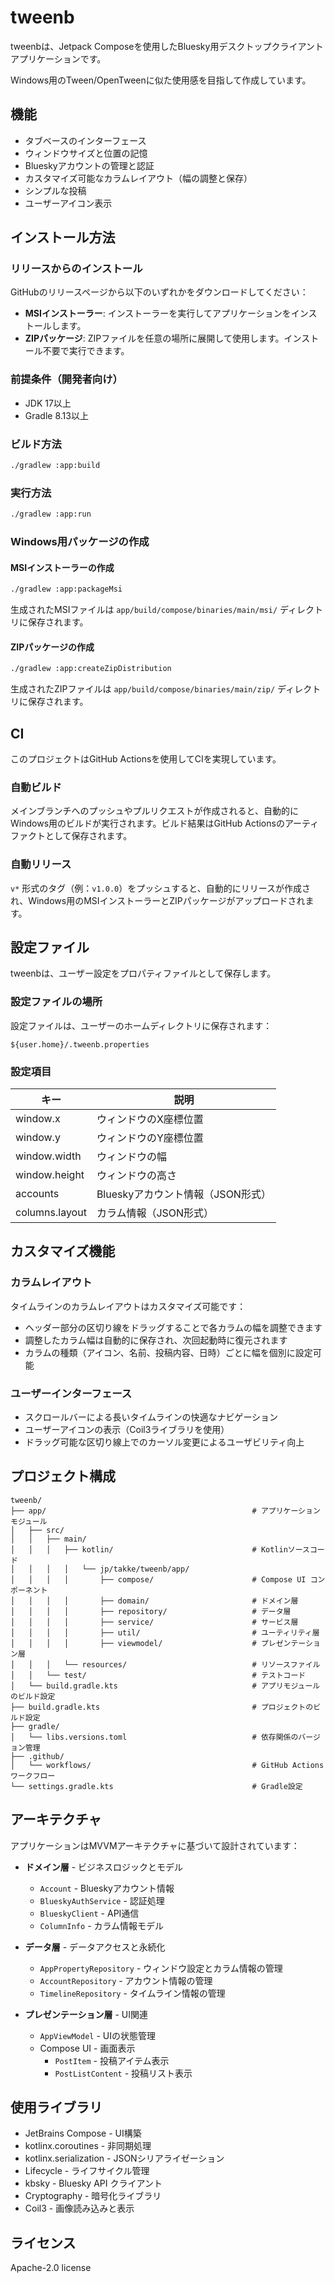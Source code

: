 # tweenb

tweenbは、Jetpack Composeを使用したBluesky用デスクトップクライアントアプリケーションです。

Windows用のTween/OpenTweenに似た使用感を目指して作成しています。

## 機能

- タブベースのインターフェース
- ウィンドウサイズと位置の記憶
- Blueskyアカウントの管理と認証
- カスタマイズ可能なカラムレイアウト（幅の調整と保存）
- シンプルな投稿
- ユーザーアイコン表示

## インストール方法

### リリースからのインストール

GitHubのリリースページから以下のいずれかをダウンロードしてください：

- **MSIインストーラー**: インストーラーを実行してアプリケーションをインストールします。
- **ZIPパッケージ**: ZIPファイルを任意の場所に展開して使用します。インストール不要で実行できます。

### 前提条件（開発者向け）

- JDK 17以上
- Gradle 8.13以上

### ビルド方法

```bash
./gradlew :app:build
```

### 実行方法

```bash
./gradlew :app:run
```

### Windows用パッケージの作成

#### MSIインストーラーの作成

```bash
./gradlew :app:packageMsi
```

生成されたMSIファイルは `app/build/compose/binaries/main/msi/` ディレクトリに保存されます。

#### ZIPパッケージの作成

```bash
./gradlew :app:createZipDistribution
```

生成されたZIPファイルは `app/build/compose/binaries/main/zip/` ディレクトリに保存されます。

## CI

このプロジェクトはGitHub Actionsを使用してCIを実現しています。

### 自動ビルド

メインブランチへのプッシュやプルリクエストが作成されると、自動的にWindows用のビルドが実行されます。ビルド結果はGitHub Actionsのアーティファクトとして保存されます。

### 自動リリース

`v*` 形式のタグ（例：`v1.0.0`）をプッシュすると、自動的にリリースが作成され、Windows用のMSIインストーラーとZIPパッケージがアップロードされます。

## 設定ファイル

tweenbは、ユーザー設定をプロパティファイルとして保存します。

### 設定ファイルの場所

設定ファイルは、ユーザーのホームディレクトリに保存されます：

```
${user.home}/.tweenb.properties
```

### 設定項目

| キー | 説明 |
|-----|-----|
| window.x | ウィンドウのX座標位置 |
| window.y | ウィンドウのY座標位置 |
| window.width | ウィンドウの幅 |
| window.height | ウィンドウの高さ |
| accounts | Blueskyアカウント情報（JSON形式） |
| columns.layout | カラム情報（JSON形式） |

## カスタマイズ機能

### カラムレイアウト

タイムラインのカラムレイアウトはカスタマイズ可能です：

- ヘッダー部分の区切り線をドラッグすることで各カラムの幅を調整できます
- 調整したカラム幅は自動的に保存され、次回起動時に復元されます
- カラムの種類（アイコン、名前、投稿内容、日時）ごとに幅を個別に設定可能

### ユーザーインターフェース

- スクロールバーによる長いタイムラインの快適なナビゲーション
- ユーザーアイコンの表示（Coil3ライブラリを使用）
- ドラッグ可能な区切り線上でのカーソル変更によるユーザビリティ向上

## プロジェクト構成

```
tweenb/
├── app/                                              # アプリケーションモジュール
│   ├── src/
│   │   ├── main/
│   │   │   ├── kotlin/                               # Kotlinソースコード
│   │   │   │   └── jp/takke/tweenb/app/
│   │   │   │       ├── compose/                      # Compose UI コンポーネント
│   │   │   │       ├── domain/                       # ドメイン層
│   │   │   │       ├── repository/                   # データ層
│   │   │   │       ├── service/                      # サービス層
│   │   │   │       ├── util/                         # ユーティリティ層
│   │   │   │       ├── viewmodel/                    # プレゼンテーション層
│   │   │   └── resources/                            # リソースファイル
│   │   └── test/                                     # テストコード
│   └── build.gradle.kts                              # アプリモジュールのビルド設定
├── build.gradle.kts                                  # プロジェクトのビルド設定
├── gradle/
│   └── libs.versions.toml                            # 依存関係のバージョン管理
├── .github/
│   └── workflows/                                    # GitHub Actions ワークフロー
└── settings.gradle.kts                               # Gradle設定
```

## アーキテクチャ

アプリケーションはMVVMアーキテクチャに基づいて設計されています：

- **ドメイン層** - ビジネスロジックとモデル
  - `Account` - Blueskyアカウント情報
  - `BlueskyAuthService` - 認証処理
  - `BlueskyClient` - API通信
  - `ColumnInfo` - カラム情報モデル

- **データ層** - データアクセスと永続化
  - `AppPropertyRepository` - ウィンドウ設定とカラム情報の管理
  - `AccountRepository` - アカウント情報の管理
  - `TimelineRepository` - タイムライン情報の管理

- **プレゼンテーション層** - UI関連
  - `AppViewModel` - UIの状態管理
  - Compose UI - 画面表示
    - `PostItem` - 投稿アイテム表示
    - `PostListContent` - 投稿リスト表示

## 使用ライブラリ

- JetBrains Compose - UI構築
- kotlinx.coroutines - 非同期処理
- kotlinx.serialization - JSONシリアライゼーション
- Lifecycle - ライフサイクル管理
- kbsky - Bluesky API クライアント
- Cryptography - 暗号化ライブラリ
- Coil3 - 画像読み込みと表示

## ライセンス

Apache-2.0 license
